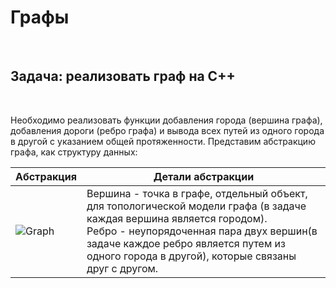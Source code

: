 <h1>Графы</h1>
<br>
<h2>Задача: реализовать граф на C++</h2>
<br>
<p>Необходимо реализовать функции добавления города (вершина графа), добавления дороги (ребро графа) и вывода всех путей из одного города в другой с указанием общей протяженности. Представим абстракцию графа, 
  как структуру данных:</p>

| Абстракция | Детали абстракции |
| ------------- | ------------- |
| ![Graph](https://github.com/rfomin2006/Graphs/assets/146825482/9d6899a8-96eb-4bf0-ada6-1f09c124ab7b) | Вершина - точка в графе, отдельный объект, для топологической модели графа (в задаче каждая вершина является городом). <br> Ребро - неупорядоченная пара двух вершин(в задаче каждое ребро является путем из одного города в другой), которые связаны друг с другом.|
